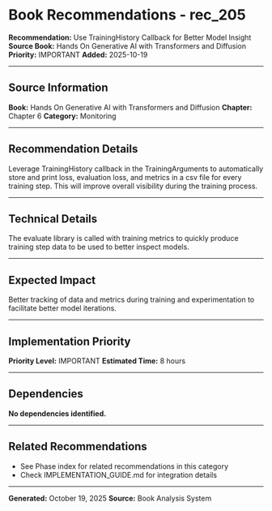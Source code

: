 # Book Recommendations - rec_205

**Recommendation:** Use TrainingHistory Callback for Better Model Insight
**Source Book:** Hands On Generative AI with Transformers and Diffusion
**Priority:** IMPORTANT
**Added:** 2025-10-19

---

## Source Information

**Book:** Hands On Generative AI with Transformers and Diffusion
**Chapter:** Chapter 6
**Category:** Monitoring

---

## Recommendation Details

Leverage TrainingHistory callback in the TrainingArguments to automatically store and print loss, evaluation loss, and metrics in a csv file for every training step. This will improve overall visibility during the training process.

---

## Technical Details

The evaluate library is called with training metrics to quickly produce training step data to be used to better inspect models.

---

## Expected Impact

Better tracking of data and metrics during training and experimentation to facilitate better model iterations.

---

## Implementation Priority

**Priority Level:** IMPORTANT
**Estimated Time:** 8 hours

---

## Dependencies

**No dependencies identified.**

---

## Related Recommendations

- See Phase index for related recommendations in this category
- Check IMPLEMENTATION_GUIDE.md for integration details

---

**Generated:** October 19, 2025
**Source:** Book Analysis System
